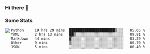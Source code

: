 ### Hi there 👋

<!--
**haruishi43/haruishi43** is a ✨ _special_ ✨ repository because its `README.md` (this file) appears on your GitHub profile.

Here are some ideas to get you started:

- 🔭 I’m currently working on ...
- 🌱 I’m currently learning ...
- 👯 I’m looking to collaborate on ...
- 🤔 I’m looking for help with ...
- 💬 Ask me about ...
- 📫 How to reach me: ...
- 😄 Pronouns: ...
- ⚡ Fun fact: ...
-->

### Some Stats

<p>
  <img align="left" src="https://github-readme-stats.vercel.app/api?username=haruishi43&count_private=true&show_icons=true" />
</p>

<!--START_SECTION:waka-->
```text
Python     19 hrs 29 mins  █████████████████████▒░░░   85.65 % 
YAML       2 hrs 13 mins   ██▒░░░░░░░░░░░░░░░░░░░░░░   09.81 % 
Markdown   44 mins         ▓░░░░░░░░░░░░░░░░░░░░░░░░   03.29 % 
Other      9 mins          ▒░░░░░░░░░░░░░░░░░░░░░░░░   00.70 % 
JSON       5 mins          ░░░░░░░░░░░░░░░░░░░░░░░░░   00.40 % 
```
<!--END_SECTION:waka-->
